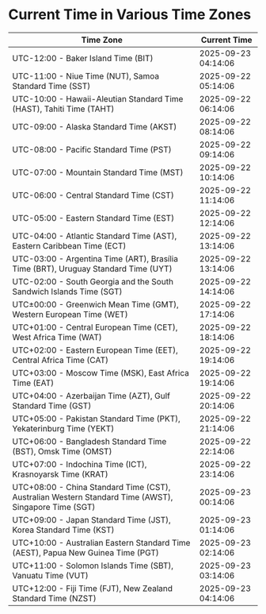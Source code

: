 # Current Time in Various Time Zones

| Time Zone | Current Time |
|-----------|--------------|
| UTC-12:00 - Baker Island Time (BIT) | 2025-09-23 04:14:06 |
| UTC-11:00 - Niue Time (NUT), Samoa Standard Time (SST) | 2025-09-22 05:14:06 |
| UTC-10:00 - Hawaii-Aleutian Standard Time (HAST), Tahiti Time (TAHT) | 2025-09-22 06:14:06 |
| UTC-09:00 - Alaska Standard Time (AKST) | 2025-09-22 08:14:06 |
| UTC-08:00 - Pacific Standard Time (PST) | 2025-09-22 09:14:06 |
| UTC-07:00 - Mountain Standard Time (MST) | 2025-09-22 10:14:06 |
| UTC-06:00 - Central Standard Time (CST) | 2025-09-22 11:14:06 |
| UTC-05:00 - Eastern Standard Time (EST) | 2025-09-22 12:14:06 |
| UTC-04:00 - Atlantic Standard Time (AST), Eastern Caribbean Time (ECT) | 2025-09-22 13:14:06 |
| UTC-03:00 - Argentina Time (ART), Brasília Time (BRT), Uruguay Standard Time (UYT) | 2025-09-22 13:14:06 |
| UTC-02:00 - South Georgia and the South Sandwich Islands Time (SGT) | 2025-09-22 14:14:06 |
| UTC±00:00 - Greenwich Mean Time (GMT), Western European Time (WET) | 2025-09-22 17:14:06 |
| UTC+01:00 - Central European Time (CET), West Africa Time (WAT) | 2025-09-22 18:14:06 |
| UTC+02:00 - Eastern European Time (EET), Central Africa Time (CAT) | 2025-09-22 19:14:06 |
| UTC+03:00 - Moscow Time (MSK), East Africa Time (EAT) | 2025-09-22 19:14:06 |
| UTC+04:00 - Azerbaijan Time (AZT), Gulf Standard Time (GST) | 2025-09-22 20:14:06 |
| UTC+05:00 - Pakistan Standard Time (PKT), Yekaterinburg Time (YEKT) | 2025-09-22 21:14:06 |
| UTC+06:00 - Bangladesh Standard Time (BST), Omsk Time (OMST) | 2025-09-22 22:14:06 |
| UTC+07:00 - Indochina Time (ICT), Krasnoyarsk Time (KRAT) | 2025-09-22 23:14:06 |
| UTC+08:00 - China Standard Time (CST), Australian Western Standard Time (AWST), Singapore Time (SGT) | 2025-09-23 00:14:06 |
| UTC+09:00 - Japan Standard Time (JST), Korea Standard Time (KST) | 2025-09-23 01:14:06 |
| UTC+10:00 - Australian Eastern Standard Time (AEST), Papua New Guinea Time (PGT) | 2025-09-23 02:14:06 |
| UTC+11:00 - Solomon Islands Time (SBT), Vanuatu Time (VUT) | 2025-09-23 03:14:06 |
| UTC+12:00 - Fiji Time (FJT), New Zealand Standard Time (NZST) | 2025-09-23 04:14:06 |

